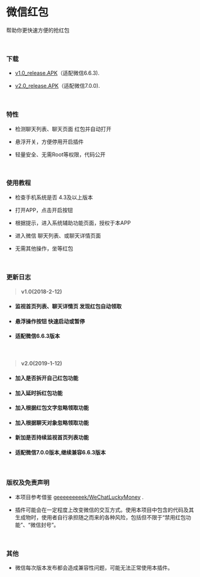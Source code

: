
# 微信红包
帮助你更快速方便的抢红包
 
&nbsp;

### 下载

 * [v1.0_release.APK](https://github.com/mxruan/WechatLuckyMoney/blob/master/WechatLuckyMoney/apk/release/v1.0_release.apk?raw=true)（适配微信6.6.3).

 * [v2.0_release.APK](https://github.com/mxruan/WechatLuckyMoney/blob/master/WechatLuckyMoney/apk/release/v2.0_release.apk?raw=true)（适配微信7.0.0).

&nbsp;


### 特性
 
 * 检测聊天列表、聊天页面 红包并自动打开

 * 悬浮开关，方便停用开启插件
 
 * 轻量安全、无需Root等权限，代码公开
 
&nbsp;
 
 ###  使用教程
 
 * 检查手机系统是否 4.3及以上版本
 
 * 打开APP，点击开启按钮
 
 * 根据提示，进入系统辅助功能页面，授权于本APP
 
 * 进入微信 聊天列表、或聊天详情页面
 
 * 无需其他操作，坐等红包
 
&nbsp;

### 更新日志

> #### v1.0(2018-2-12)
* #### 监视首页列表、聊天详情页 发现红包自动领取
* #### 悬浮操作按钮 快速启动或暂停
* #### 适配微信6.6.3版本

&nbsp;

> #### v2.0(2019-1-12)
* #### 加入是否拆开自己红包功能
* #### 加入延时拆红包功能
* #### 加入根据红包文字忽略领取功能
* #### 加入根据聊天对象忽略领取功能
* #### 新加是否持续监视首页列表功能
* #### 适配微信7.0.0版本,继续兼容6.6.3版本

&nbsp;

### 版权及免责声明

* 本项目参考借鉴 [geeeeeeeeek/WeChatLuckyMoney](https://github.com/geeeeeeeeek/WeChatLuckyMoney) .

* 插件可能会在一定程度上改变微信的交互方式。使用本项目中包含的代码及其生成物时，使用者自行承担随之而来的各种风险，包括但不限于“禁用红包功能”、“微信封号”。

&nbsp;

### 其他

* 微信每次版本发布都会造成兼容性问题，可能无法正常使用本插件。


